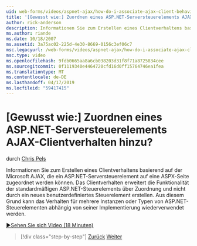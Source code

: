 ```yaml
---
uid: web-forms/videos/aspnet-ajax/how-do-i-associate-ajax-client-behavior-with-an-aspnet-server-control
title: '[Gewusst wie:] Zuordnen eines ASP.NET-Serversteuerelements AJAX-Clientverhalten hinzu? | Microsoft-Dokumentation'
author: rick-anderson
description: Informationen Sie zum Erstellen eines Clientverhaltens basierend auf der Microsoft AJAX, die ein ASP.NET-Serversteuerelement auf eine ASPX-Seite zugeordnet werden können. Das Clientverhalten e...
ms.author: riande
ms.date: 10/18/2007
ms.assetid: 3a75ac02-225d-4e30-8669-0156c3ef06c7
msc.legacyurl: /web-forms/videos/aspnet-ajax/how-do-i-associate-ajax-client-behavior-with-an-aspnet-server-control
msc.type: video
ms.openlocfilehash: 9fdb0665aa8a6cb038203d31f8f71a8725834cee
ms.sourcegitcommit: 0f1119340e4464720cfd16d0ff15764746ea1fea
ms.translationtype: MT
ms.contentlocale: de-DE
ms.lasthandoff: 04/17/2019
ms.locfileid: "59417415"
---
```

# <a name="how-do-i-associate-ajax-client-behavior-with-an-aspnet-server-control"></a>[Gewusst wie:] Zuordnen eines ASP.NET-Serversteuerelements AJAX-Clientverhalten hinzu?

durch [Chris Pels](https://twitter.com/chrispels)

Informationen Sie zum Erstellen eines Clientverhaltens basierend auf der Microsoft AJAX, die ein ASP.NET-Serversteuerelement auf eine ASPX-Seite zugeordnet werden können. Das Clientverhalten erweitert die Funktionalität der standardmäßigen ASP.NET-Steuerelements über Zuordnung und nicht durch ein neues benutzerdefiniertes Steuerelement erstellen. Aus diesem Grund kann das Verhalten für mehrere Instanzen oder Typen von ASP.NET-Steuerelementen abhängig von seiner Implementierung wiederverwendet werden.

[&#9654;Sehen Sie sich Video (18 Minuten)](https://channel9.msdn.com/Blogs/ASP-NET-Site-Videos/how-do-i-associate-ajax-client-behavior-with-an-aspnet-server-control)

> [!div class="step-by-step"]
> [Zurück](how-do-i-build-custom-server-controls-that-work-with-or-without-aspnet-ajax.md)
> [Weiter](how-do-i-retrieve-values-from-server-side-ajax-controls.md)
